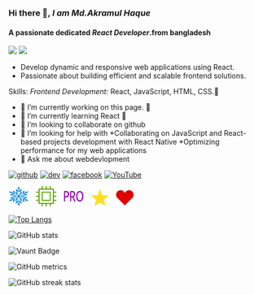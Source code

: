 ### Hi there 👋, *I am Md.Akramul Haque*
#### A passionate dedicated *React Developer*.from bangladesh
<img src="https://scontent.fdac50-1.fna.fbcdn.net/v/t39.30808-6/449834760_122101990508410441_7930857051728615108_n.jpg?_nc_cat=108&ccb=1-7&_nc_sid=cc71e4&_nc_eui2=AeH9VNfK89U8s79wpCdz3bStlhZVWeDF94eWFlVZ4MX3h4-fJqJ7G4dZPEkgfi_gu8UhghYBXNcSwR1No8k0-xt2&_nc_ohc=T-V0erSxTfwQ7kNvgEq1b2i&_nc_ht=scontent.fdac50-1.fna&_nc_gid=A1viEtOoqwGqEdHT0FbU8dO&oh=00_AYBR_Xcv0ctPImrU1I3zqIdoTlDd22w8hmtDaRBUMgwwcA&oe=66F31750">

<img src="https://scontent.fdac152-1.fna.fbcdn.net/v/t39.30808-6/461339409_122111194892410441_3479150164282248452_n.png?_nc_cat=108&ccb=1-7&_nc_sid=cc71e4&_nc_eui2=AeGnv37akLb3DXeBQONpUPKzhbFrR0bGcxWFsWtHRsZzFST6W5stA0uILzneEG7HuWthGg5SdPfjEn0fl8jKYC51&_nc_ohc=sP8_hrTXMvoQ7kNvgEi7gav&_nc_ht=scontent.fdac152-1.fna&_nc_gid=AMMfNCZmrdbFSEVYqh8c3kA&oh=00_AYAYuzjlRtFUH42ZMXPub4oR8ODPqqygRKd4JzwD76BpXg&oe=66F9F837">


- Develop dynamic and responsive web applications using React.  
- Passionate about building efficient and scalable frontend solutions.


Skills:  *Frontend Development:* React, JavaScript, HTML, CSS.🥶

- 🔭 I’m currently working on this page. 🥶
- 🌱 I’m currently learning React 🥶
- 👯 I’m looking to collaborate on github 
- 🤔 I’m looking for help with *Collaborating on JavaScript and React-based projects   development with React Native *Optimizing performance for my web applications 
- 💬 Ask me about webdevlopment 


[<img src='https://cdn.jsdelivr.net/npm/simple-icons@3.0.1/icons/github.svg' alt='github' height='40'>](https://github.com/akramul-dev-react)  [<img src='https://cdn.jsdelivr.net/npm/simple-icons@3.0.1/icons/dev-dot-to.svg' alt='dev' height='40'>](https://dev.to/akramul-dev-react)  [<img src='https://cdn.jsdelivr.net/npm/simple-icons@3.0.1/icons/facebook.svg' alt='facebook' height='40'>](https://www.facebook.com/https://www.facebook.com/profile.php?id=61562313247518&mibextid=ZbWKwL)  [<img src='https://cdn.jsdelivr.net/npm/simple-icons@3.0.1/icons/youtube.svg' alt='YouTube' height='40'>](https://www.youtube.com/channel/akramul)  

<a href='https://archiveprogram.github.com/'><img src='https://raw.githubusercontent.com/acervenky/animated-github-badges/master/assets/acbadge.gif' width='40' height='40'></a> <a href='https://docs.github.com/en/developers'><img src='https://raw.githubusercontent.com/acervenky/animated-github-badges/master/assets/devbadge.gif' width='40' height='40'></a> <a href='https://github.com/pricing'><img src='https://raw.githubusercontent.com/acervenky/animated-github-badges/master/assets/pro.gif' width='40' height='40'></a> <a href='https://stars.github.com/'><img src='https://raw.githubusercontent.com/acervenky/animated-github-badges/master/assets/starbadge.gif' width='35' height='35'></a> <a href='https://docs.github.com/en/github/supporting-the-open-source-community-with-github-sponsors'><img src='https://raw.githubusercontent.com/acervenky/animated-github-badges/master/assets/sponsorbadge.gif' width='35' height='35'></a> 

[![Top Langs](https://github-readme-stats.vercel.app/api/top-langs/?username=akramul-dev-react)](https://github.com/anuraghazra/github-readme-stats)

![GitHub stats](https://github-readme-stats.vercel.app/api?username=akramul-dev-react&show_icons=true&count_private=true)  

![Vaunt Badge](https://api.vaunt.dev/v1/github/entities/akramul-dev-react/contributions?format=svg&private=true)  

![GitHub metrics](https://metrics.lecoq.io/akramul-dev-react)  

![GitHub streak stats](https://streak-stats.demolab.com/?user=akramul-dev-react)  

